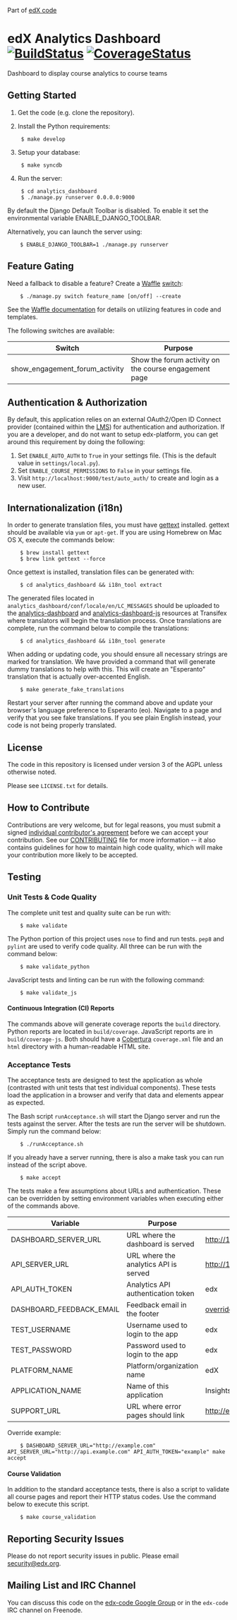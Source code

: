 Part of [edX code](http://code.edx.org/)

edX Analytics Dashboard [![BuildStatus](https://travis-ci.org/edx/edx-analytics-dashboard.svg?branch=master)](https://travis-ci.org/edx/edx-analytics-dashboard) [![CoverageStatus](https://img.shields.io/coveralls/edx/edx-analytics-dashboard.svg)](https://coveralls.io/r/edx/edx-analytics-dashboard?branch=master)
=======================
Dashboard to display course analytics to course teams

Getting Started
---------------
1. Get the code (e.g. clone the repository).
2. Install the Python requirements:

        $ make develop

3. Setup your database:

        $ make syncdb

4. Run the server:

        $ cd analytics_dashboard
        $ ./manage.py runserver 0.0.0.0:9000

By default the Django Default Toolbar is disabled. To enable it set the environmental variable ENABLE_DJANGO_TOOLBAR.

Alternatively, you can launch the server using:

        $ ENABLE_DJANGO_TOOLBAR=1 ./manage.py runserver


Feature Gating
--------------
Need a fallback to disable a feature? Create a [Waffle](http://waffle.readthedocs.org/en/latest/)
[switch](http://waffle.readthedocs.org/en/latest/types.html#switches):

        $ ./manage.py switch feature_name [on/off] --create

See the [Waffle documentation](http://waffle.readthedocs.org/en/latest/) for
details on utilizing features in code and templates.

The following switches are available:

| Switch                            | Purpose                                                  |
|-----------------------------------|----------------------------------------------------------|
| show_engagement_forum_activity    | Show the forum activity on the course engagement page    |

Authentication & Authorization
------------------------------
By default, this application relies on an external OAuth2/Open ID Connect provider 
(contained within the [LMS](https://github.com/edx/edx-platform)) for authentication and authorization. If you are a 
developer, and do not want to setup edx-platform, you can get around this requirement by doing the following:

1. Set `ENABLE_AUTO_AUTH` to `True` in your settings file. (This is the default value in `settings/local.py`).
2. Set `ENABLE_COURSE_PERMISSIONS` to `False` in your settings file.
3. Visit `http://localhost:9000/test/auto_auth/` to create and login as a new user. 

Internationalization (i18n)
---------------------------
In order to generate translation files, you must have [gettext](http://www.gnu.org/software/gettext/) installed. gettext
 should be available via `yum` or `apt-get`. If you are using Homebrew on Mac OS X, execute the commands below:

        $ brew install gettext
        $ brew link gettext --force
        
Once gettext is installed, translation files can be generated with:

        $ cd analytics_dashboard && i18n_tool extract
        
The generated files located in `analytics_dashboard/conf/locale/en/LC_MESSAGES` should be uploaded to 
the [analytics-dashboard](https://www.transifex.com/projects/p/edx-platform/resource/analytics-dashboard/) and
[analytics-dashboard-js](https://www.transifex.com/projects/p/edx-platform/resource/analytics-dashboard-js/) resources 
at Transifex where translators will begin the translation process. Once translations are complete, run the command 
below to compile the translations:

        $ cd analytics_dashboard && i18n_tool generate

When adding or updating code, you should ensure all necessary strings are marked for translation. We have provided a
command that will generate dummy translations to help with this. This will create an "Esperanto" translation that is 
actually over-accented English.

        $ make generate_fake_translations

Restart your server after running the command above and update your browser's language preference to Esperanto (eo). 
Navigate to a page and verify that you see fake translations. If you see plain English instead, your code is not being 
properly translated.

License
-------
The code in this repository is licensed under version 3 of the AGPL unless otherwise noted.

Please see `LICENSE.txt` for details.

How to Contribute
-----------------

Contributions are very welcome, but for legal reasons, you must submit a signed
[individual contributor's agreement](http://code.edx.org/individual-contributor-agreement.pdf)
before we can accept your contribution. See our
[CONTRIBUTING](https://github.com/edx/edx-platform/blob/master/CONTRIBUTING.rst)
file for more information -- it also contains guidelines for how to maintain
high code quality, which will make your contribution more likely to be accepted.

Testing
-------

### Unit Tests & Code Quality
The complete unit test and quality suite can be run with:

        $ make validate

The Python portion of this project uses `nose` to find and run tests. `pep8` and `pylint` are used to verify code 
quality. All three can be run with the command below:

        $ make validate_python


JavaScript tests and linting can be run with the following command:

        $ make validate_js
        
#### Continuous Integration (CI) Reports
The commands above will generate coverage reports the `build` directory. Python reports are located in `build/coverage`. 
 JavaScript reports are in `build/coverage-js`. Both should have a [Cobertura](http://cobertura.github.io/cobertura/) 
 `coverage.xml` file and an `html` directory with a human-readable HTML site.


### Acceptance Tests
The acceptance tests are designed to test the application as whole (contrasted with unit tests that test individual
components). These tests load the application in a browser and verify that data and elements appear as expected.

The Bash script `runAcceptance.sh` will start the Django server and run the tests against the server. After the tests
are run the server will be shutdown. Simply run the command below:

        $ ./runAcceptance.sh

If you already have a server running, there is also a make task you can run instead of the script above.

        $ make accept

The tests make a few assumptions about URLs and authentication. These can be overridden by setting environment variables
when executing either of the commands above.

| Variable                 | Purpose                               | Default Value                    |
|--------------------------|---------------------------------------|----------------------------------|
| DASHBOARD_SERVER_URL     | URL where the dashboard is served     | http://127.0.0.1:9000            |
| API_SERVER_URL           | URL where the analytics API is served | http://127.0.0.1:9001/api/v0     |
| API_AUTH_TOKEN           | Analytics API authentication token    | edx                              |
| DASHBOARD_FEEDBACK_EMAIL | Feedback email in the footer          | override.this.email@example.com  |
| TEST_USERNAME            | Username used to login to the app     | edx                              |
| TEST_PASSWORD            | Password used to login to the app     | edx                              |
| PLATFORM_NAME            | Platform/organization name            | edX                              |
| APPLICATION_NAME         | Name of this application              | Insights                         |
| SUPPORT_URL              | URL where error pages should link     | http://example.com/              |


Override example:

        $ DASHBOARD_SERVER_URL="http://example.com" API_SERVER_URL="http://api.example.com" API_AUTH_TOKEN="example" make accept

#### Course Validation
In addition to the standard acceptance tests, there is also a script to validate all course pages and report their
HTTP status codes. Use the command below to execute this script.

        $ make course_validation


Reporting Security Issues
-------------------------
Please do not report security issues in public. Please email security@edx.org.


Mailing List and IRC Channel
----------------------------
You can discuss this code on the [edx-code Google Group](https://groups.google.com/forum/#!forum/edx-code) or in the 
`edx-code` IRC channel on Freenode.
